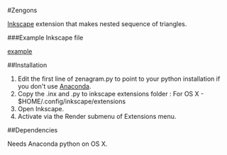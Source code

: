 #Zengons

[Inkscape](https://inkscape.org/en/) extension 
that makes nested sequence of triangles.

###Example Inkscape file

[example](https://github.com/macbuse/zengons/blob/master/zengram5.svg)


##Installation 

1. Edit the first line of zenagram.py to point to your python installation if you don't use [Anaconda](https://www.continuum.io/downloads).
1. Copy the .inx and .py to  inkscape extensions folder :
For OS X - $HOME/.config/inkscape/extensions
1. Open Inkscape. 
1. Activate via the Render submenu of Extensions menu.

##Dependencies

Needs Anaconda python on OS X.








